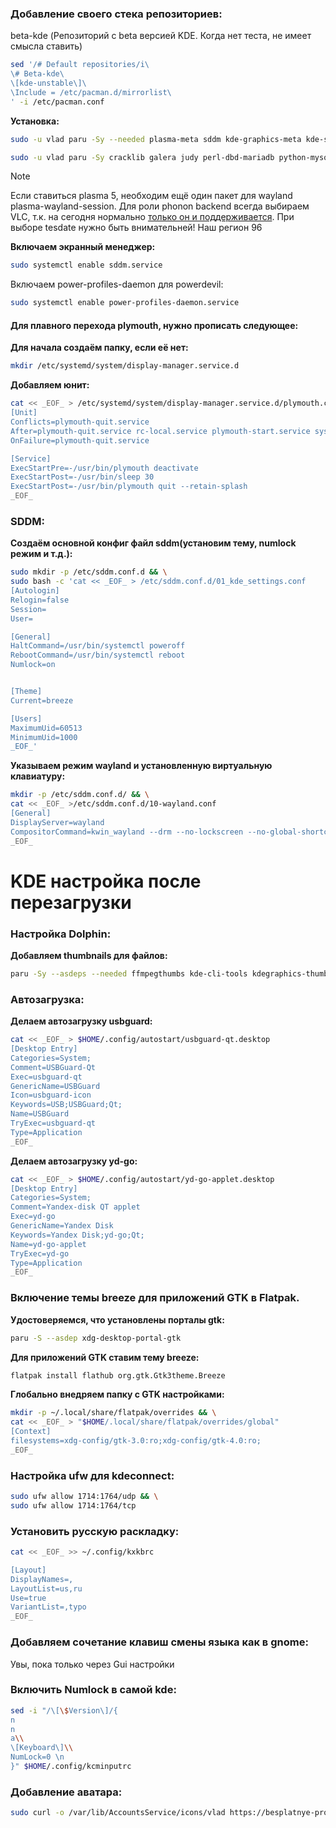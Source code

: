 ### Добавление своего стека репозиториев:

beta-kde (Репозиторий с beta версией KDE. Когда нет теста, не имеет смысла ставить)
```bash
sed '/# Default repositories/i\
\# Beta-kde\
\[kde-unstable\]\
\Include = /etc/pacman.d/mirrorlist\
' -i /etc/pacman.conf
```

**Установка:**
```bash
sudo -u vlad paru -Sy --needed plasma-meta sddm kde-graphics-meta kde-system-meta kde-utilities-meta kde-multimedia-meta kde-network-meta ufw qt6-virtualkeyboard power-profiles-daemon kmail kio5-extras kdoctools5 flatpak-kcm plymouth-kcm
```

```bash
sudo -u vlad paru -Sy cracklib galera judy perl-dbd-mariadb python-mysqlclient python-libevdev python-pyudev gtk3 sshfs kplotting python-gobject kdepim-addons kleopatra kdepim-addons languagetool python-lsp-server unrar p7zip lzop lrzip arj dosfstools exfat-utils fatresize nilfs-utils aspell hspell speech-dispatcher gst-libav kimageformats cryfs s-nail catdoc libappimage quota-tools  xdg-desktop-portal-gtk kdepim-addons
```
>[!Note]
>Если ставиться plasma 5, необходим ещё один пакет для wayland plasma-wayland-session.
>Для роли phonon backend всегда выбираем VLC, т.к. на сегодня нормально [только он и поддерживается](https://community.kde.org/Distributions/Packaging_Recommendations#Non-Plasma_packages).
>При выборе tesdate нужно быть внимательней! Наш регион 96

**Включаем экранный менеджер:**
```bash
sudo systemctl enable sddm.service
```
Включаем power-profiles-daemon для powerdevil:
```bash
sudo systemctl enable power-profiles-daemon.service
```
#### Для плавного перехода plymouth, нужно прописать следующее:
**Для начала создаём папку, если её нет:**
```bash
mkdir /etc/systemd/system/display-manager.service.d
```
**Добавляем юнит:**
```bash
cat << _EOF_ > /etc/systemd/system/display-manager.service.d/plymouth.conf
[Unit]
Conflicts=plymouth-quit.service
After=plymouth-quit.service rc-local.service plymouth-start.service systemd-user-sessions.service
OnFailure=plymouth-quit.service

[Service]
ExecStartPre=-/usr/bin/plymouth deactivate
ExecStartPost=-/usr/bin/sleep 30
ExecStartPost=-/usr/bin/plymouth quit --retain-splash
_EOF_
```

### SDDM:
**Создаём основной конфиг файл sddm(установим тему, numlock режим и т.д.):**
```bash
sudo mkdir -p /etc/sddm.conf.d && \
sudo bash -c 'cat << _EOF_ > /etc/sddm.conf.d/01_kde_settings.conf
[Autologin]
Relogin=false
Session=
User=

[General]
HaltCommand=/usr/bin/systemctl poweroff
RebootCommand=/usr/bin/systemctl reboot
Numlock=on


[Theme]
Current=breeze

[Users]
MaximumUid=60513
MinimumUid=1000
_EOF_'
```
**Указываем режим wayland и установленную виртуальную клавиатуру:**
```bash
mkdir -p /etc/sddm.conf.d/ && \
cat << _EOF_ >/etc/sddm.conf.d/10-wayland.conf
[General]
DisplayServer=wayland
CompositorCommand=kwin_wayland --drm --no-lockscreen --no-global-shortcuts --locale1 --inputmethod qtvirtualkeyboard
_EOF_
```

# KDE настройка после перезагрузки
### Настройка Dolphin:
**Добавляем thumbnails для файлов:**
```bash
paru -Sy --asdeps --needed ffmpegthumbs kde-cli-tools kdegraphics-thumbnailers kio-admin purpose libheif qt6-imageformats resvg kdesdk-thumbnailers raw-thumbnailer taglib kde-thumbnailer-apk

```

### Автозагрузка:
**Делаем автозагрузку usbguard:**
```bash
cat << _EOF_ > $HOME/.config/autostart/usbguard-qt.desktop
[Desktop Entry]                                      
Categories=System;                                   
Comment=USBGuard-Qt                                  
Exec=usbguard-qt                                     
GenericName=USBGuard                                 
Icon=usbguard-icon                                   
Keywords=USB;USBGuard;Qt;                            
Name=USBGuard                                        
TryExec=usbguard-qt                                  
Type=Application
_EOF_
```

**Делаем автозагрузку yd-go:**
```bash
cat << _EOF_ > $HOME/.config/autostart/yd-go-applet.desktop
[Desktop Entry]
Categories=System;
Comment=Yandex-disk QT applet
Exec=yd-go
GenericName=Yandex Disk
Keywords=Yandex Disk;yd-go;Qt; 
Name=yd-go-applet
TryExec=yd-go
Type=Application
_EOF_
```

### Включение темы breeze для приложений GTK в Flatpak.

**Удостоверяемся, что установлены порталы gtk:**
```bash
paru -S --asdep xdg-desktop-portal-gtk
```
**Для приложений GTK ставим тему breeze:**
```bash
flatpak install flathub org.gtk.Gtk3theme.Breeze
```
**Глобально внедряем папку с GTK настройками:**
```bash
mkdir -p ~/.local/share/flatpak/overrides && \
cat << _EOF_ > "$HOME/.local/share/flatpak/overrides/global"
[Context]
filesystems=xdg-config/gtk-3.0:ro;xdg-config/gtk-4.0:ro;
_EOF_
```
### Настройка ufw для kdeconnect:
```bash
sudo ufw allow 1714:1764/udp && \
sudo ufw allow 1714:1764/tcp
```

### Установить русскую раскладку:
```bash
cat << _EOF_ >> ~/.config/kxkbrc

[Layout]
DisplayNames=,
LayoutList=us,ru
Use=true
VariantList=,typo
_EOF_
```

### Добавляем сочетание клавиш смены языка как в gnome:
Увы, пока только через Gui настройки

### Включить Numlock в самой kde:
```bash
sed -i "/\[\$Version\]/{ 
n
n
a\\
\[Keyboard\]\\
NumLock=0 \n
}" $HOME/.config/kcminputrc
```

### Добавление аватара:
```bash
sudo curl -o /var/lib/AccountsService/icons/vlad https://besplatnye-programmy.com/uploads/posts/2021-04/1617720980_arch-linux.png
```
